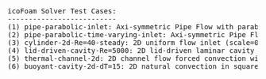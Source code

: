 <pre>
icoFoam Solver Test Cases:
--------------------------
(1) pipe-parabolic-inlet: Axi-symmetric Pipe Flow with parabolic velocity inlet
(2) pipe-parabolic-time-varying-inlet: Axi-symmetric Pipe Flow with parabolic velocity inlet with oscillation in time
(3) cylinder-2d-Re=40-steady: 2D uniform flow inlet (scale=0.01) for Re = 40 with clustering over cylinder multi-block
(4) lid-driven-cavity-Re=5000: 2D lid-driven laminar cavity flow steady up to Re = 5000 with mesh clustering on walls
(5) thermal-channel-2d: 2D channel flow forced convection with constant inlet temperature and iso-thermal walls
(6) buoyant-cavity-2d-dT=15: 2D natural convection in square cavity laminar case constant properties up to T1-T0 = 15
</pre>
